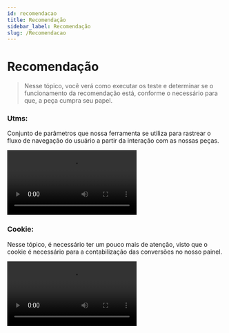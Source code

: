 ```yaml
---
id: recomendacao
title: Recomendação
sidebar_label: Recomendação
slug: /Recomendacao
---
```


# Recomendação

> Nesse tópico, você verá como executar os teste e determinar se o funcionamento da recomendação está, conforme o necessário para que, a peça cumpra seu papel. 

### Utms:
Conjunto de parâmetros que nossa ferramenta se utiliza para rastrear o fluxo de navegação do usuário a partir da  interação com as nossas peças.

<video
 class="col col--12" controls>
  <source src="static/videos/video-12.webm" />
  Your browser does not support HTML video.
</video>

### Cookie:
Nesse tópico, é necessário ter um pouco mais de atenção, visto que o cookie é necessário para a contabilização das conversões no nosso painel.

<video
 class="col col--12" controls>
  <source src="static/videos/video-13.webm" />
  Your browser does not support HTML video.
</video>

